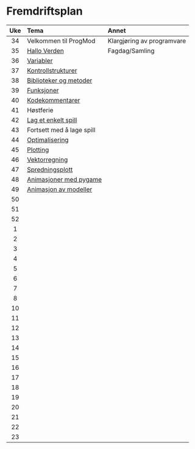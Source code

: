 # Fremdriftsplan

| Uke | Tema | Annet |
|:---:|:----|:-----|
| 34 | Velkommen til ProgMod | Klargjøring av programvare |
| 35 | [Hallo Verden](https://github.com/fagstoff/ProgMod/blob/master/Fagstoff/helloWorld.ipynb) | Fagdag/Samling |
| 36 | [Variabler](https://github.com/fagstoff/ProgMod/blob/master/Fagstoff/variabler.ipynb) ||
| 37 | [Kontrollstrukturer](https://github.com/fagstoff/ProgMod/blob/master/Fagstoff/kontrollstrukturer.ipynb) ||
| 38 | [Biblioteker og metoder](https://github.com/fagstoff/ProgMod/blob/master/Fagstoff/biblioteker%20og%20metoder.ipynb) ||
| 39 | [Funksjoner](https://github.com/fagstoff/ProgMod/blob/master/Fagstoff/funksjoner.ipynb) ||
| 40 | [Kodekommentarer](https://github.com/fagstoff/ProgMod/blob/master/Fagstoff/kodekommentarer.ipynb)||
| 41 | Høstferie ||
| 42 |[Lag et enkelt spill](https://github.com/fagstoff/ProgMod/blob/master/Fagstoff/lag%20et%20enkelt%20spill.ipynb)||
| 43 |Fortsett med å lage spill||
| 44 |[Optimalisering](https://github.com/fagstoff/ProgMod/blob/master/Fagstoff/optimalisering_1.ipynb)||
| 45 |[Plotting](https://github.com/fagstoff/ProgMod/blob/master/Fagstoff/matplotlib.ipynb)||
| 46 |[Vektorregning](https://github.com/fagstoff/ProgMod/blob/master/Fagstoff/vektorregning.ipynb)||
| 47 |[Spredningsplott](https://no.wikipedia.org/wiki/Spredningsplott)||
| 48 |[Animasjoner med pygame](https://github.com/fagstoff/ProgMod/blob/master/Fagstoff/animasjoner_med_pygame.ipynb)||
| 49 |[Animasjon av modeller](https://github.com/fagstoff/ProgMod/blob/master/Fagstoff/animasjon_av_modeller.ipynb)||
| 50 |||
| 51 |||
| 52 |||
| 1 |||
| 2 |||
 |3 |||
 |4 |||
 |5 |||
 |6 |||
| 7 |||
| 8 |||
| 10 |||
| 11 |||
 |12 |||
| 13 |||
| 14 |||
| 15 |||
| 16 |||
| 17 |||
| 18 |||
| 19 |||
| 20 |||
| 21 |||
| 22 |||
| 23 |||
